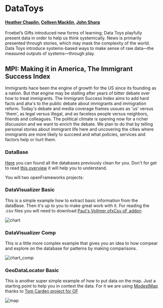 # DataToys
#### [Heather Chaplin](https://twitter.com/heatherchaplin), [Colleen Macklin](https://twitter.com/colleenmacklin), [John Sharp](https://twitter.com/jofsharp)

Froebel’s Gifts introduced new forms of learning; Data Toys playfully present data in order to help us think systemically. News is primarily presented through stories, which may mask the complexity of the world. Data Toys introduce systems-based ways to make sense of raw data—the measured outputs of systems—through play.


## MPI: Making it in America, The Immigrant Success Index
Immigrants hace been the engine of growth for the US since its founding as a nation. But that engine may be stalling after years of bitter debate over how to treat immigrants.
The Immigrant Success Index aims to add hard facts and aha's to the public debate about immigrants and immigration reform. Today's debate and media coverage frames ussues as 'us' versus 'them', as legal versus illegal, and as faceless people versus neighbors, friends and colleagues. The political climate is opening now for a richer discussion and we want to enrich the debate. We plan to do that by telling personal stories about immigrant life here and uncovering the cities where immigrants are more likely to succeed and what policies, services and factors help or hurt them.

### DataBase
 [Here](https://github.com/patriciogonzalezvivo/DataToys/tree/master/MPI_DataBase) you can found all the databases previously clean for you.
 Don't for get to read [this overview](https://github.com/patriciogonzalezvivo/DataToys/blob/master/MPI_DataBase/data_overview.pdf?raw=true) it will help you to understand.
 
 You will two openFrameworks projects:
 
### DataVisualizer Basic
This is a simple example how to extract basic information from the dataBase. Then it's up to you to make great work with it.
For reading the .csv files you will need to download [Paul's Vollmer ofxCsv oF addon](https://github.com/WrongEntertainment/ofxCsv)

![chart](https://raw.github.com/patriciogonzalezvivo/DataToys/master/images/chart.png)

### DataVisualizer Comp
This is a little more complex example that gives you an idea to how compear and explore on the database for patterns by making comparisons.

![chart_comp](https://raw.github.com/patriciogonzalezvivo/DataToys/master/images/comp.png)

### GeoDataLocator Basic
This is another super simple example of how to put data on the map. Just a starting point to help you in context the data.
For it we are using [ModestMap](http://modestmaps.com/) thanks to [Tom Carden project for OF](https://github.com/RandomEtc/modestmaps-of)

![map](https://raw.github.com/patriciogonzalezvivo/DataToys/master/images/map.png)
